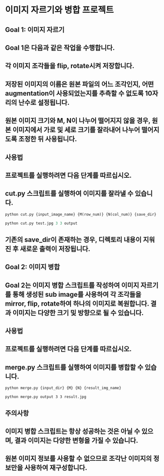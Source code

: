 # 이미지 자르기와 병합 프로젝트


## Goal 1: 이미지 자르기
## Goal 1은 다음과 같은 작업을 수행합니다.

## 각 이미지 조각들을 flip, rotate시켜 저장합니다.
## 저장된 이미지의 이름은 원본 파일의 어느 조각인지, 어떤 augmentation이 사용되었는지를 추측할 수 없도록 10자리의 난수로 설정됩니다.
## 원본 이미지 크기와 M, N이 나누어 떨어지지 않을 경우, 원본 이미지에서 가로 및 세로 크기를 잘라내어 나누어 떨어지도록 조정한 뒤 사용됩니다.

## 사용법
## 프로젝트를 실행하려면 다음 단계를 따르십시오.

## cut.py 스크립트를 실행하여 이미지를 잘라낼 수 있습니다.
```python
python cut.py {input_image_name} {M(row_num)} {N(col_num)} {save_dir}
```

```python
python cut.py test.jpg 3 3 output
```

## 기존의 save_dir이 존재하는 경우, 디렉토리 내용이 지워진 후 새로운 출력이 저장됩니다.

## Goal 2: 이미지 병합
## Goal 2는 이미지 병합 스크립트를 작성하여 이미지 자르기를 통해 생성된 sub image를 사용하여 각 조각들을 mirror, flip, rotate하여 하나의 이미지로 복원합니다. 결과 이미지는 다양한 크기 및 방향으로 될 수 있습니다.

## 사용법
## 프로젝트를 실행하려면 다음 단계를 따르십시오.

## merge.py 스크립트를 실행하여 이미지를 병합할 수 있습니다.

```python
python merge.py {input_dir} {M} {N} {result_img_name}
```

```ptrhon
python merge.py output 3 3 result.jpg
```

## 주의사항
## 이미지 병합 스크립트는 항상 성공하는 것은 아닐 수 있으며, 결과 이미지는 다양한 변형을 가질 수 있습니다.
## 원본 이미지 정보를 사용할 수 없으므로 조각난 이미지의 정보만을 사용하여 재구성합니다.
